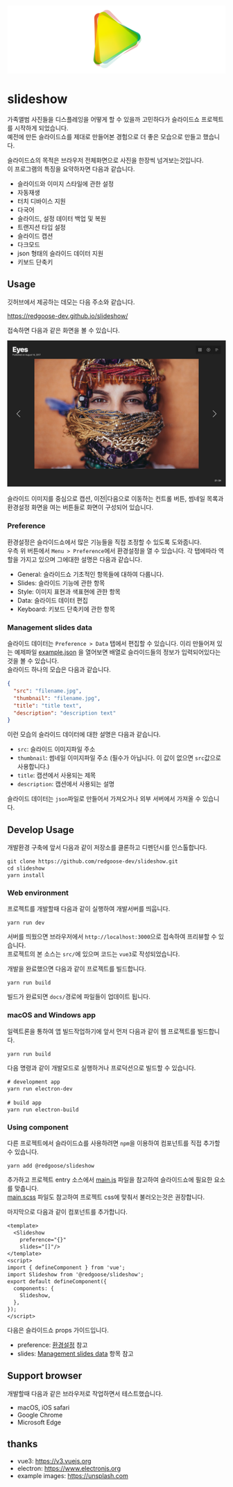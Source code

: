 ![SLIDESHOW](https://raw.githubusercontent.com/redgoose-dev/slideshow/main/resource/github/app-icon.png)

# slideshow

가족앨범 사진들을 디스플레잉을 어떻게 할 수 있을까 고민하다가 슬라이드쇼 프로젝트를 시작하게 되었습니다.  
예전에 만든 슬라이드쇼를 제대로 만들어본 경험으로 더 좋은 모습으로 만들고 했습니다.

슬라이드쇼의 목적은 브라우저 전체화면으로 사진을 한장씩 넘겨보는것입니다.  
이 프로그램의 특징을 요약하자면 다음과 같습니다.

- 슬라이드와 이미지 스타일에 관한 설정
- 자동재생
- 터치 디바이스 지원
- 다국어
- 슬라이드, 설정 데이터 백업 및 복원
- 트랜지션 타입 설정
- 슬라이드 캡션
- 다크모드
- json 형태의 슬라이드 데이터 지원
- 키보드 단축키


## Usage

깃허브에서 제공하는 데모는 다음 주소와 같습니다.

https://redgoose-dev.github.io/slideshow/

접속하면 다음과 같은 화면을 볼 수 있습니다.

![screen](https://raw.githubusercontent.com/redgoose-dev/slideshow/main/resource/github/screen.jpg)

슬라이드 이미지를 중심으로 캡션, 이전|다음으로 이동하는 컨트롤 버튼, 썸네일 목록과 환경설정 화면을 여는 버튼들로 화면이 구성되어 있습니다.

### Preference

환경설정은 슬라이드쇼에서 많은 기능들을 직접 조정할 수 있도록 도와줍니다.  
우측 위 버튼에서 `Menu > Preference`에서 환경설정을 열 수 있습니다. 각 탭에따라 역할을 가지고 있으며 그에대한 설명은 다음과 같습니다.

- General: 슬라이드쇼 기초적인 항목들에 대하여 다룹니다.
- Slides: 슬라이드 기능에 관한 항목
- Style: 이미지 표현과 색표현에 관한 항목
- Data: 슬라이드 데이터 편집
- Keyboard: 키보드 단축키에 관한 항목

### Management slides data

슬라이드 데이터는 `Preference > Data` 탭에서 편집할 수 있습니다. 이리 만들어져 있는 예제파일 [example.json](https://github.com/redgoose-dev/slideshow/blob/main/src/example.json) 을 열어보면 배열로 슬라이드들의 정보가 입력되어있다는것을 볼 수 있습니다.  
슬라이드 하나의 모습은 다음과 같습니다.

```json
{
  "src": "filename.jpg",
  "thumbnail": "filename.jpg",
  "title": "title text",
  "description": "description text"
}
```

이런 모습의 슬라이드 데이터에 대한 설명은 다음과 같습니다.

- `src`: 슬라이드 이미지파일 주소
- `thumbnail`: 썸네일 이미지파일 주소 (필수가 아닙니다. 이 값이 없으면 `src`값으로 사용합니다.)
- `title`: 캡션에서 사용되는 제목
- `description`: 캡션에서 사용되는 설명

슬라이드 데이터는 `json`파일로 만들어서 가져오거나 외부 서버에서 가져올 수 있습니다.


## Develop Usage

개발환경 구축에 앞서 다음과 같이 저장소를 클론하고 디펜던시를 인스톨합니다.

```shell
git clone https://github.com/redgoose-dev/slideshow.git
cd slideshow
yarn install
```

### Web environment

프로젝트를 개발할때 다음과 같이 실행하여 개발서버를 띄웁니다.

```shell
yarn run dev
```

서버를 띄웠으면 브라우저에서 `http://localhost:3000`으로 접속하여 프리뷰할 수 있습니다.  
프로젝트의 본 소스는 `src/`에 있으며 코드는 `vue3`로 작성되었습니다.

개발을 완료했으면 다음과 같이 프로젝트를 빌드합니다.

```shell
yarn run build
```

빌드가 완료되면 `docs/`경로에 파일들이 업데이트 됩니다.

### macOS and Windows app

일렉트론을 통하여 앱 빌드작업하기에 앞서 먼저 다음과 같이 웹 프로젝트를 빌드합니다.

```shell
yarn run build
```

다음 명령과 같이 개발모드로 실행하거나 프로덕션으로 빌드할 수 있습니다.

```shell
# development app
yarn run electron-dev

# build app
yarn run electron-build
```

### Using component

다른 프로젝트에서 슬라이드쇼를 사용하려면 `npm`을 이용하여 컴포넌트를 직접 추가할 수 있습니다.

```shell
yarn add @redgoose/slideshow
```

추가하고 프로젝트 entry 소스에서 [main.js](https://github.com/redgoose-dev/slideshow/blob/main/src/main.js) 파일을 참고하여 슬라이드쇼에 필요한 요소를 맞춥니다.  
[main.scss](https://github.com/redgoose-dev/slideshow/blob/main/src/scss/main.scss) 파일도 참고하여 프로젝트 css에 맞춰서 불러오는것은 권장합니다.

마지막으로 다음과 같이 컴포넌트를 추가합니다.

```vue
<template>
  <Slideshow
    preference="{}"
    slides="[]"/>
</template>
<script>
import { defineComponent } from 'vue';
import Slideshow from '@redgoose/slideshow';
export default defineComponent({
  components: {
    Slideshow,
  },
});
</script>
```

다음은 슬라이드쇼 props 가이드입니다.

- preference: [환경설정](https://github.com/redgoose-dev/slideshow/blob/main/src/store/defaults.js) 참고
- slides: [Management slides data](https://github.com/redgoose-dev/slideshow/tree/main#management-slides-data) 항목 참고


## Support browser

개발할때 다음과 같은 브라우저로 작업하면서 테스트했습니다.

- macOS, iOS safari
- Google Chrome
- Microsoft Edge


## thanks

- vue3: https://v3.vuejs.org
- electron: https://www.electronjs.org
- example images: https://unsplash.com
